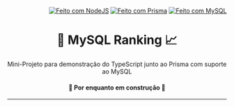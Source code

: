 <p align="right"><a href="https://www.java.com/"><img alt="Feito com NodeJS" src="https://img.shields.io/badge/TypeScript-235A97?style=for-the-badge&logo=typescript" /></a>
<a href="https://www.prisma.io/"><img alt="Feito com Prisma" src="https://img.shields.io/badge/Prisma-6aaae?style=for-the-badge&logo=prisma" /></a>
<a href="https://www.mysql.com/"><img alt="Feito com MySQL" src="https://img.shields.io/badge/MySQL-white?style=for-the-badge&logo=mysql" /></a>
</p>

<h1 align="center">
💾 MySQL Ranking 📈
</h1>

<p align="center">Mini-Projeto para demonstração do TypeScript junto ao Prisma com suporte ao MySQL</p>
<h4 align="center">🚧  Por enquanto em construção  🚧</h4>


----